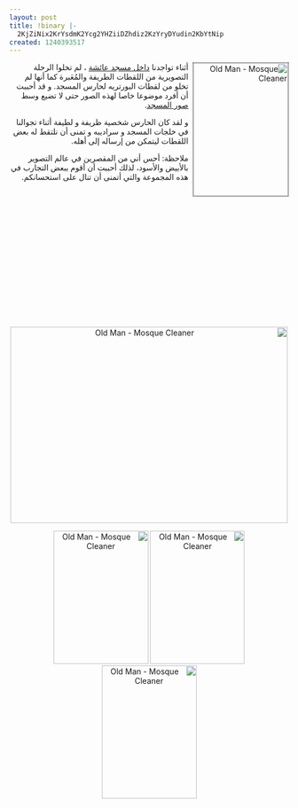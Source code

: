 ```yaml
---
layout: post
title: !binary |-
  2KjZiNix2KrYsdmK2Ycg2YHZiiDZhdiz2KzYryDYudin2KbYtNip
created: 1240393517
---
```

<p style="direction: rtl; text-align: right;"><a href="http://www.flickr.com/photos/yraffah/3465388626/" title="Old Man - Mosque Cleaner by Yousef Raffah, on Flickr"><img src="http://farm4.static.flickr.com/3518/3465388626_d503127614_m.jpg" width="171" height="240" alt="Old Man - Mosque Cleaner" style="float:right; margin-left:8px; padding-top:0px; border:1px #000000 dotted;" /></a> أثناء تواجدنا <a href="http://yousef.raffah.com/node/609" title="داخل مسجد عائشة">داخل مسجد عائشة</a> ، لم تخلوا الرحلة التصويرية من اللقطات الطريفة والمُعَبرة كما أنها لم تخلو من لقطات البورتريه لحارس المسجد. و قد أحببت أن أفرد موضوعا خاصا لهذه الصور حتى لا تضيع وسط <a href="http://yousef.raffah.com/node/609" title="داخل مسجد عائشة">صور المسجد</a>.</p>
<p style="direction: rtl; text-align: right;">و لقد كان الحارس شخصية ظريفة و لطيفة أثناء تجوالنا في خلجات المسجد و سراديبه و تمنى أن نلتقط له بعض اللقطات ليتمكن من إرساله إلى أهله.</p>
<p style="direction: rtl; text-align: right;">ملاحظة: أحس أني من المقصرين في عالم التصوير بالأبيض والأسود، لذلك أحببت أن أقوم ببعض التجارب في هذه المجموعة والتي أتمنى أن تنال على استحسانكم.</p>
<br /><p style="direction: rtl; text-align: right;"><br /></p>
<br /><p style="direction: rtl; text-align: right;"><br /></p>
<br /><p style="direction: rtl; text-align: right;"><br /></p>
<br /><p style="direction: rtl; text-align: right;"><br /></p>
<p style="text-align: center;direction: rtl;"><a href="http://www.flickr.com/photos/yraffah/3464573923/" title="Old Man - Mosque Cleaner by Yousef Raffah, on Flickr"><img src="http://farm4.static.flickr.com/3501/3464573923_bc1c494a99.jpg" width="500" height="354" alt="Old Man - Mosque Cleaner" /></a></p>
<p style="text-align: center;direction: rtl;"><a href="http://www.flickr.com/photos/yraffah/3465388574/" title="Old Man - Mosque Cleaner by Yousef Raffah, on Flickr"><img src="http://farm4.static.flickr.com/3550/3465388574_6b3ea9eac3_m.jpg" width="170" height="240" alt="Old Man - Mosque Cleaner" /></a> <a href="http://www.flickr.com/photos/yraffah/3464573827/" title="Old Man - Mosque Cleaner by Yousef Raffah, on Flickr"><img src="http://farm4.static.flickr.com/3554/3464573827_d663ccf799_m.jpg" width="171" height="240" alt="Old Man - Mosque Cleaner" /></a> <a href="http://www.flickr.com/photos/yraffah/3465388626/" title="Old Man - Mosque Cleaner by Yousef Raffah, on Flickr"><img src="http://farm4.static.flickr.com/3518/3465388626_d503127614_m.jpg" width="171" height="240" alt="Old Man - Mosque Cleaner" /></a></p>
